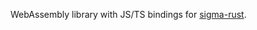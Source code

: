 WebAssembly library with JS/TS bindings for [sigma-rust](https://github.com/ergoplatform/sigma-rust).

